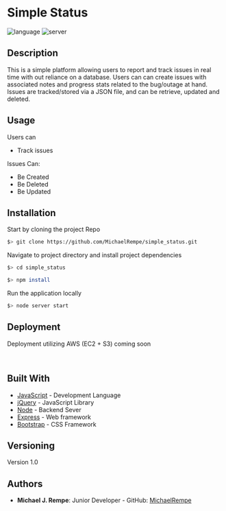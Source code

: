 # Simple Status

![language](https://img.shields.io/badge/Language-JavaScript-yellow)
![server](https://img.shields.io/badge/Backend-Node/Express-green)

## Description

This is a simple platform allowing users to report and track issues in real time with out reliance on a database. Users can can create issues with associated notes and progress stats related to the bug/outage at hand. Issues are tracked/stored via a JSON file, and can be retrieve, updated and deleted.

## Usage

Users can
* Track issues

Issues Can:
* Be Created
* Be Deleted
* Be Updated

## Installation

Start by cloning the project Repo

```bash
$> git clone https://github.com/MichaelRempe/simple_status.git
```

Navigate to project directory and install project dependencies

```bash
$> cd simple_status

$> npm install
```

Run the application locally

```javascript
$> node server start
```

## Deployment

Deployment utilizing AWS (EC2 + S3) coming soon

&nbsp;

## Built With

- [JavaScript](https://developer.mozilla.org/en-US/docs/Web/JavaScript) - Development Language
- [jQuery](https://jquery.com/) - JavaScript Library
- [Node](https://nodejs.org/en/) - Backend Sever
- [Express](https://expressjs.com/) - Web framework
- [Bootstrap](https://getbootstrap.com/) - CSS Framework

## Versioning

Version 1.0

## Authors

- **Michael J. Rempe**: Junior Developer - GitHub: [MichaelRempe](https://github.com/MichaelRempe)

